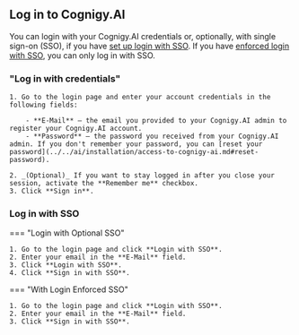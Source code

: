 ## Log in to Cognigy.AI

You can login with your Cognigy.AI credentials or, optionally, with single sign-on (SSO), if you have [set up login with SSO](../../ai/installation/single-sign-on-saml2.md). If you have [enforced login with SSO](../../ai/installation/single-sign-on-saml2.md#enforce-login-with-sso), you can only log in with SSO.

### "Log in with credentials"

    1. Go to the login page and enter your account credentials in the following fields:

        - **E-Mail** — the email you provided to your Cognigy.AI admin to register your Cognigy.AI account.
        - **Password** — the password you received from your Cognigy.AI admin. If you don't remember your password, you can [reset your password](../../ai/installation/access-to-cognigy-ai.md#reset-password).

    2. _(Optional)_ If you want to stay logged in after you close your session, activate the **Remember me** checkbox.
    3. Click **Sign in**.

### Log in with SSO

=== "Login with Optional SSO"

    1. Go to the login page and click **Login with SSO**.
    2. Enter your email in the **E-Mail** field.
    3. Click **Login with SSO**.
    4. Click **Sign in with SSO**.

=== "With Login Enforced SSO"

    1. Go to the login page and click **Login with SSO**.
    2. Enter your email in the **E-Mail** field.
    3. Click **Sign in with SSO**.